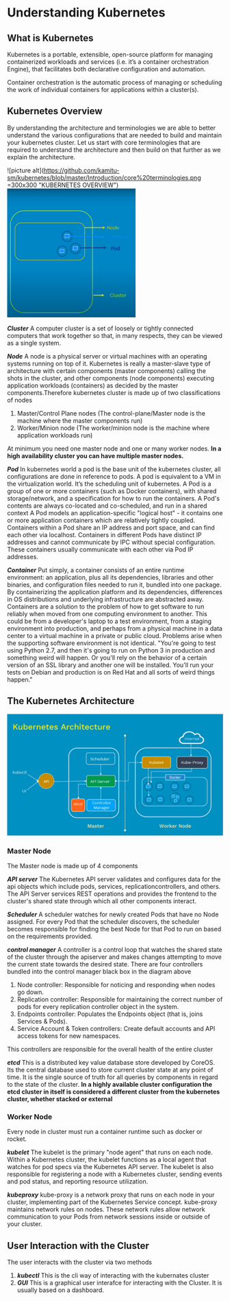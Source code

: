 # Understanding Kubernetes #

## What is Kubernetes ## 
Kubernetes is a portable, extensible, open-source platform for managing containerized workloads and services (i.e. it’s a container orchestration Engine), that facilitates both declarative configuration and automation.

Container orchestration is the automatic process of managing or scheduling the work of individual containers for applications within a cluster(s). 

## Kubernetes Overview ##  
By understanding the architecture and terminologies we are able to better understand the various configurations that are needed to build and maintain your kubernetes cluster.
Let us start with core terminologies that are required to understand the architecture and then build on that further as we explain the architecture.

![picture alt](https://github.com/kamitu-sm/kubernetes/blob/master/Introduction/core%20terminologies.png =300x300 "KUBERNETES OVERVIEW") 
<img src="https://github.com/kamitu-sm/kubernetes/blob/master/Introduction/core%20terminologies.png" alt="KUBERNETES OVERVIEW" width="300" height="300">

***Cluster***
A computer cluster is a set of loosely or tightly connected computers that work together so that, in many respects, they can be viewed as a single system. 

***Node***
A node is a physical server or virtual machines with an operating systems running on top of it. Kubernetes is really a master-slave type of architecture with certain components (master components) calling the shots in the cluster, and other components (node components) executing application workloads (containers) as decided by the master components.Therefore kubernetes cluster is made up of two classifications of nodes
1.	Master/Control Plane nodes (The control-plane/Master node is the machine where the master components run)
2.	Worker/Minion node (The worker/minion node is the machine where application workloads run)

At minimum you need one master node and one or many worker nodes. **In a high availability cluster you can have multiple master nodes.** 

***Pod*** 
In kubernetes world a pod is the base unit of the kubernetes cluster, all configurations are done in reference to pods. A pod is equivalent to a VM in the virtualization world.  It’s the scheduling unit of kubernetes. A Pod is a group of one or more containers (such as Docker containers), with shared storage/network, and a specification for how to run the containers. A Pod's contents are always co-located and co-scheduled, and run in a shared context A Pod models an application-specific "logical host" - it contains one or more application containers which are relatively tightly coupled.
Containers within a Pod share an IP address and port space, and can find each other via localhost. Containers in different Pods have distinct IP addresses and cannot communicate by IPC without special configuration. These containers usually communicate with each other via Pod IP addresses.

***Container***
Put simply, a container consists of an entire runtime environment: an application, plus all its dependencies, libraries and other binaries, and configuration files needed to run it, bundled into one package. By containerizing the application platform and its dependencies, differences in OS distributions and underlying infrastructure are abstracted away. Containers are a solution to the problem of how to get software to run reliably when moved from one computing environment to another. This could be from a developer's laptop to a test environment, from a staging environment into production, and perhaps from a physical machine in a data center to a virtual machine in a private or public cloud. Problems arise when the supporting software environment is not identical. "You're going to test using Python 2.7, and then it's going to run on Python 3 in production and something weird will happen. Or you'll rely on the behavior of a certain version of an SSL library and another one will be installed. You'll run your tests on Debian and production is on Red Hat and all sorts of weird things happen."


## The Kubernetes Architecture ##   


![picture alt](https://github.com/kamitu-sm/kubernetes/blob/master/Introduction/k8s-basic-architecture.png "KUBERNETES ARCHITECTURE") 

### Master Node ### 
The Master node is made up of 4 components

***API server***
The Kubernetes API server validates and configures data for the api objects which include pods, services, replicationcontrollers, and others. The API Server services REST operations and provides the frontend to the cluster's shared state through which all other components interact.

***Scheduler***
A scheduler watches for newly created Pods that have no Node assigned. For every Pod that the scheduler discovers, the scheduler becomes responsible for finding the best Node for that Pod to run on based on the requirements provided.

***control manager***
A controller is a control loop that watches the shared state of the cluster through the apiserver and makes changes attempting to move the current state towards the desired state.
There are four controllers bundled into the control manager black box in the diagram above
1. Node controller: Responsible for noticing and responding when nodes go down.
2. Replication controller: Responsible for maintaining the correct number of pods for every replication controller object in the system.
3. Endpoints controller: Populates the Endpoints object (that is, joins Services & Pods).
4. Service Account & Token controllers: Create default accounts and API access tokens for new namespaces.

This controllers are responsible for the overall health of the entire cluster

***etcd***
This is a distributed key value database store developed by CoreOS. Its the central database used to store current cluster state at any point of time. It is the single source of truth for all queries by components in regard to the state of the cluster. 
**In a highly available cluster configuration the etcd cluster in itself is considered a different cluster from the kubernetes cluster, whether stacked or external**

### Worker Node ### 
Every node in cluster must run a container runtime such as docker or rocket.

***kubelet***
The kubelet is the primary "node agent" that runs on each node. Within a Kubernetes cluster, the kubelet functions as a local agent that watches for pod specs via the Kubernetes API server. The kubelet is also responsible for registering a node with a Kubernetes cluster, sending events and pod status, and reporting resource utilization.

***kubeproxy*** 
kube-proxy is a network proxy that runs on each node in your cluster, implementing part of the Kubernetes Service concept. kube-proxy maintains network rules on nodes. These network rules allow network communication to your Pods from network sessions inside or outside of your cluster.

## User Interaction with the Cluster ##  
The user interacts with the cluster via two methods
1. ***kubectl*** This is the cli way of interacting with the kubernates cluster
2. ***GUI*** This is a graphical user interafce for interacting with the Cluster. It is usually based on a dashboard.  
